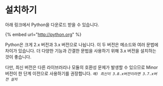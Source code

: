 # 설치하기

아래 링크에서 Python을 다운로드 받을 수 있습니다.

{% embed url="http://python.org" %}



Python은 크게 2.x 버전과 3.x 버전으로 나뉩니다. 이 두 버전은 메소드와 여러 문법에 차이가 있습니다. 더 다양한 기능과 간결한 문법을 사용하기 위해  3.x 버전을 설치하는 것이 좋습니다.

다만, 최신 버전은 다른 라이브러리나 모듈의 호환성 문제가 발생할 수 있으므로 Minor 버전이 한 단계 이전으로 사용하기를 권장합니다. _`예) 최신이 3.8.x버전이라면 3.7.x버전 설치`_

